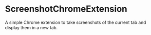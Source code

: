 # ScreenshotChromeExtension
A simple Chrome extension to take screenshots of the current tab and display them in a new tab.
